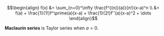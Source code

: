 $$\begin{align}
f(x) 
&= \sum_{n=0}^\infty \frac{f^{(n)}(a)}{n!}(x-a)^n \\
&= f(a) + \frac{1}{1!}f^\prime(a)(x-a) + \frac{1}{2!}f''(a)(x-a)^2 + \dots
\end{align}$$

**Maclaurin series** is Taylor series when $a=0$.